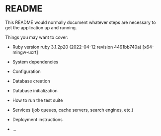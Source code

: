 # README

This README would normally document whatever steps are necessary to get the
application up and running.

Things you may want to cover:

* Ruby version
ruby 3.1.2p20 (2022-04-12 revision 4491bb740a) [x64-mingw-ucrt]

* System dependencies

* Configuration

* Database creation

* Database initialization

* How to run the test suite

* Services (job queues, cache servers, search engines, etc.)

* Deployment instructions

* ...
